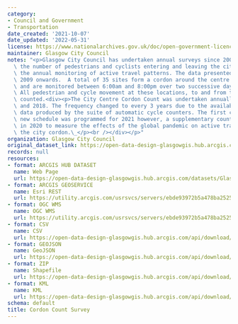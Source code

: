 ```yaml
---
category:
- Council and Government
- Transportation
date_created: '2021-10-07'
date_updated: '2022-05-31'
license: https://www.nationalarchives.gov.uk/doc/open-government-licence/version/3/
maintainer: Glasgow City Council
notes: "<p>Glasgow City Council has undertaken annual surveys since 2007 to evaluate\
  \ the number of pedestrians and cyclists entering and leaving the city as part of\
  \ the annual monitoring of active travel patterns. The data presented here are from\
  \ 2009 onwards.  A total of 35 sites form a cordon around the centre of the city\
  \ and are monitored between 6:00am and 8:00pm over two successive days each September.\
  \ All pedestrian and cycle movement at these locations, to and from the city, are\
  \ counted.<div><p>The City Centre Cordon Count was undertaken annually between 2009\
  \ and 2018. The frequency changed to every 3 years due to the availability of the\
  \ data produced by the suite of automatic cycle counters. The first count in the\
  \ new schedule was programmed for 2021 however, a supplementary count was undertaken\
  \ in 2020 to measure the effects of the global pandemic on active travel within\
  \ the city cordon.\_</p><br /></div></p>"
organization: Glasgow City Council
original_dataset_link: https://open-data-design-glasgowgis.hub.arcgis.com/datasets/GlasgowGIS::cordon-count-survey
records: null
resources:
- format: ARCGIS HUB DATASET
  name: Web Page
  url: https://open-data-design-glasgowgis.hub.arcgis.com/datasets/GlasgowGIS::cordon-count-survey
- format: ARCGIS GEOSERVICE
  name: Esri REST
  url: https://utility.arcgis.com/usrsvcs/servers/ebde93972b5a478ba252551c574c1a8c/rest/services/OPEN_DATA/Cordon_Count_Survey/MapServer/0
- format: OGC WMS
  name: OGC WMS
  url: https://utility.arcgis.com/usrsvcs/servers/ebde93972b5a478ba252551c574c1a8c/services/OPEN_DATA/Cordon_Count_Survey/MapServer/WMSServer?request=GetCapabilities&service=WMS
- format: CSV
  name: CSV
  url: https://open-data-design-glasgowgis.hub.arcgis.com/api/download/v1/items/ebde93972b5a478ba252551c574c1a8c/csv?layers=0
- format: GEOJSON
  name: GeoJSON
  url: https://open-data-design-glasgowgis.hub.arcgis.com/api/download/v1/items/ebde93972b5a478ba252551c574c1a8c/geojson?layers=0
- format: ZIP
  name: Shapefile
  url: https://open-data-design-glasgowgis.hub.arcgis.com/api/download/v1/items/ebde93972b5a478ba252551c574c1a8c/shapefile?layers=0
- format: KML
  name: KML
  url: https://open-data-design-glasgowgis.hub.arcgis.com/api/download/v1/items/ebde93972b5a478ba252551c574c1a8c/kml?layers=0
schema: default
title: Cordon Count Survey
---
```

